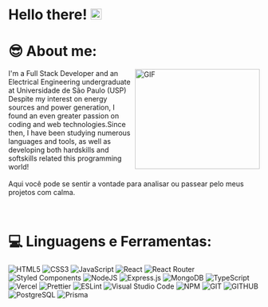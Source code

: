 # Hello there! <img alt="Oi!"  width="22px" src="https://github.com/TheDudeThatCode/TheDudeThatCode/blob/master/Assets/Hi.gif?raw=true"/>

# 😎 **About me:**

<img align="right" alt="GIF" src="https://i.pinimg.com/originals/33/90/2c/33902c9c10c690fc388986265d2d2048.gif" width="250" height="200" />

<p>
    I'm a Full Stack Developer and an Electrical Engineering undergraduate at Universidade de São Paulo (USP)<br>
    Despite my interest on energy sources and power generation, I found an even greater passion on coding and web technologies.Since then, I have been studying numerous languages and tools, as well as developing both hardskills and softskills related this programming world!  <br> 
    <!-- <strong>Hoje é o Front que me faz feliz! 🧡 </strong> --> <br>
    Aqui você pode se sentir a vontade para analisar ou passear pelo meus projetos com calma.
</p>

<br/>

#

# 💻 **Linguagens e Ferramentas:**

![HTML5](https://img.shields.io/badge/html5-%23E34F26.svg?style=for-the-badge&logo=html5&logoColor=white)
![CSS3](https://img.shields.io/badge/css3-%231572B6.svg?style=for-the-badge&logo=css3&logoColor=white)
![JavaScript](https://img.shields.io/badge/javascript-%23323330.svg?style=for-the-badge&logo=javascript&logoColor=%23F7DF1E)
![React](https://img.shields.io/badge/react-%2320232a.svg?style=for-the-badge&logo=react&logoColor=%2361DAFB)
![React Router](https://img.shields.io/badge/React_Router-CA4245?style=for-the-badge&logo=react-router&logoColor=white)
![Styled Components](https://img.shields.io/badge/styled--components-DB7093?style=for-the-badge&logo=styled-components&logoColor=white)
![NodeJS](https://img.shields.io/badge/node.js-6DA55F?style=for-the-badge&logo=node.js&logoColor=white)
![Express.js](https://img.shields.io/badge/express.js-%23404d59.svg?style=for-the-badge&logo=express&logoColor=%2361DAFB)
![MongoDB](https://img.shields.io/badge/MongoDB-%234ea94b.svg?style=for-the-badge&logo=mongodb&logoColor=white)
![TypeScript](https://img.shields.io/badge/typescript-%23007ACC.svg?style=for-the-badge&logo=typescript&logoColor=white)
![Vercel](https://img.shields.io/badge/Vercel-000000?style=for-the-badge&logo=vercel&logoColor=white)
![Prettier](https://img.shields.io/badge/prettier-1A2C34?style=for-the-badge&logo=prettier&logoColor=F7BA3E)
![ESLint](https://img.shields.io/badge/eslint-3A33D1?style=for-the-badge&logo=eslint&logoColor=white)
![Visual Studio Code](https://img.shields.io/badge/Visual%20Studio%20Code-0078d7.svg?style=for-the-badge&logo=visual-studio-code&logoColor=white)
![NPM](https://img.shields.io/badge/npm-CB3837?style=for-the-badge&logo=npm&logoColor=white)
![GIT](https://img.shields.io/badge/GIT-E44C30?style=for-the-badge&logo=git&logoColor=white)
![GITHUB](https://img.shields.io/badge/GitHub-100000?style=for-the-badge&logo=github&logoColor=white)
![PostgreSQL](https://img.shields.io/badge/PostgreSQL-316192?style=for-the-badge&logo=postgresql&logoColor=white)
![Prisma](https://img.shields.io/badge/Prisma-3982CE?style=for-the-badge&logo=Prisma&logoColor=white)

<!-- ![Redis](https://img.shields.io/badge/redis-%23DD0031.svg?style=for-the-badge&logo=redis&logoColor=white) -->
<!-- ![Jest](https://img.shields.io/badge/-jest-%23C21325?style=for-the-badge&logo=jest&logoColor=white)  -->
<!-- ![cypress](https://img.shields.io/badge/-cypress-%23E5E5E5?style=for-the-badge&logo=cypress&logoColor=058a5e) --

#

# 📊 **Estatísticas:**

<br>

![Anurag's GitHub stats](https://github-readme-stats.vercel.app/api?username=HadokBjorn&show_icons=true&theme=radical)
[![GitHub Streak](https://streak-stats.demolab.com?user=HadokBjorn&theme=chartreuse-dark&locale=pt_BR&mode=weekly&card_width=500)](https://git.io/streak-stats)


<br>

# 📫 **Me encontre:**

<div> 
  <a href="https://www.linkedin.com/in/esau-bandeira/" target="_blank"><img src="https://img.shields.io/badge/-LinkedIn-%230077B5?style=for-the-badge&logo=linkedin&logoColor=white" target="_blank"></a>
</div>
